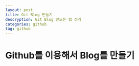 ```yaml
---
layout: post
title: Git Blog 만들기
descryption: Git Blog 만드는 법 정리
categories: github
tag: github
---
```


# Github를 이용해서 Blog를 만들기
